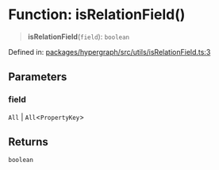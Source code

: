 # Function: isRelationField()

> **isRelationField**(`field`): `boolean`

Defined in: [packages/hypergraph/src/utils/isRelationField.ts:3](https://github.com/hashirpm/hypergraph/blob/ab4ea1cdb9430798142e0d735aac9d31c2cf0ae0/packages/hypergraph/src/utils/isRelationField.ts#L3)

## Parameters

### field

`All` | `All`\<`PropertyKey`\>

## Returns

`boolean`
